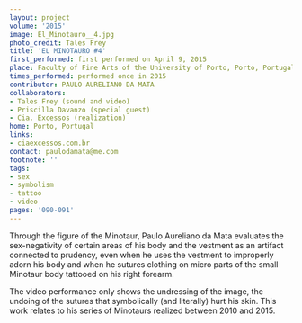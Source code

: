 ```yaml
---
layout: project
volume: '2015'
image: El_Minotauro__4.jpg
photo_credit: Tales Frey
title: 'EL MINOTAURO #4'
first_performed: first performed on April 9, 2015
place: Faculty of Fine Arts of the University of Porto, Porto, Portugal
times_performed: performed once in 2015
contributor: PAULO AURELIANO DA MATA
collaborators:
- Tales Frey (sound and video)
- Priscilla Davanzo (special guest)
- Cia. Excessos (realization)
home: Porto, Portugal
links:
- ciaexcessos.com.br
contact: paulodamata@me.com
footnote: ''
tags:
- sex
- symbolism
- tattoo
- video
pages: '090-091'
---
```


Through the figure of the Minotaur, Paulo Aureliano da Mata evaluates the sex-negativity of certain areas of his body and the vestment as an artifact connected to prudency, even when he uses the vestment to improperly adorn his body and when he sutures clothing on micro parts of the small Minotaur body tattooed on his right forearm.

The video performance only shows the undressing of the image, the undoing of the sutures that symbolically (and literally) hurt his skin. This work relates to his series of Minotaurs realized between 2010 and 2015.
